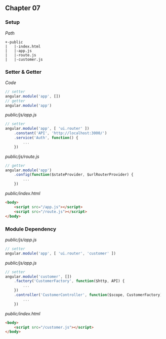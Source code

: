 ## Chapter 07

### Setup

*Path*

```
+-public
|   |-index.html
|   |-app.js
|   |-route.js
|   |-customer.js
```

### Setter & Getter

*Code*

```js
// setter
angular.module('app', [])
// getter
angular.module('app')
```

*public/js/app.js*

```js
// setter
angular.module('app', [ 'ui.router' ])
    .constant('API', 'http://localhost:3000/')
    .service('Auth', function() {
        ...
    })
```

*public/js/route.js*

```js
// getter
angular.module('app')
    .config(function($stateProvider, $urlRouterProvider) {
        ...
    })
```

*public/index.html*

```html
<body>
    <script src="/app.js"></script>
    <script src="/route.js"></script>
</body>
```

### Module Dependency

*public/js/app.js*

```js
// setter
angular.module('app', [ 'ui.router', 'customer' ])
```

*public/js/app.js*

```js
// setter
angular.module('customer', [])
    .factory('CustomerFactory', function($http, API) {
        ...
    })
    .controller('CustomerController', function($scope, CustomerFactory) {
        ...
    })
```

*public/index.html*

```html
<body>
    <script src="/customer.js"></script>
</body>
```
